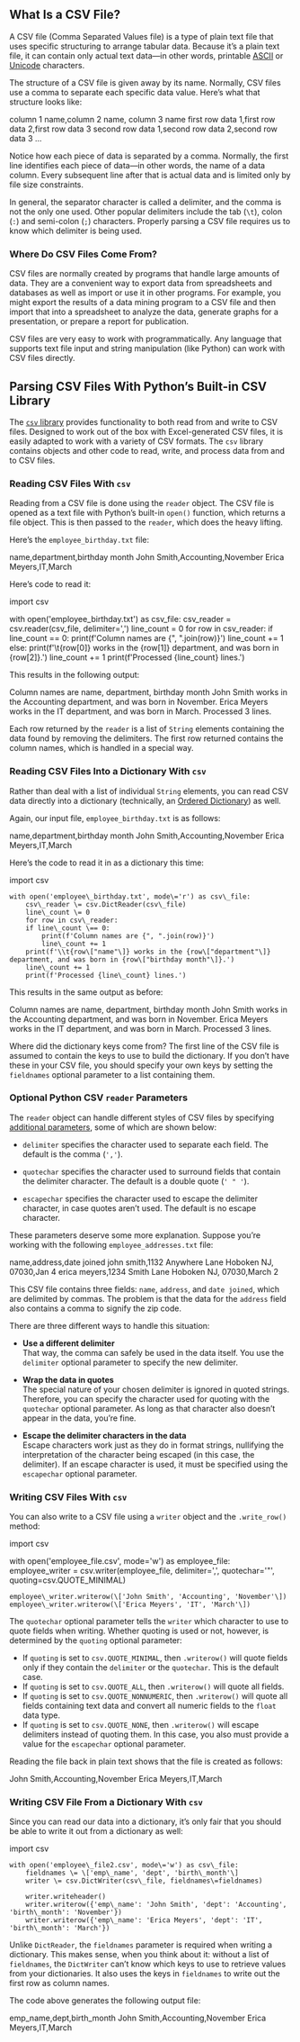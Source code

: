 
What Is a CSV File?
-------------------

A CSV file (Comma Separated Values file) is a type of plain text file that uses specific structuring to arrange tabular data. Because it’s a plain text file, it can contain only actual text data—in other words, printable [ASCII](https://en.wikipedia.org/wiki/ASCII) or [Unicode](https://en.wikipedia.org/wiki/Unicode) characters.

The structure of a CSV file is given away by its name. Normally, CSV files use a comma to separate each specific data value. Here’s what that structure looks like:

column 1 name,column 2 name, column 3 name
first row data 1,first row data 2,first row data 3
second row data 1,second row data 2,second row data 3
...

Notice how each piece of data is separated by a comma. Normally, the first line identifies each piece of data—in other words, the name of a data column. Every subsequent line after that is actual data and is limited only by file size constraints.

In general, the separator character is called a delimiter, and the comma is not the only one used. Other popular delimiters include the tab (`\t`), colon (`:`) and semi-colon (`;`) characters. Properly parsing a CSV file requires us to know which delimiter is being used.

### Where Do CSV Files Come From?

CSV files are normally created by programs that handle large amounts of data. They are a convenient way to export data from spreadsheets and databases as well as import or use it in other programs. For example, you might export the results of a data mining program to a CSV file and then import that into a spreadsheet to analyze the data, generate graphs for a presentation, or prepare a report for publication.

CSV files are very easy to work with programmatically. Any language that supports text file input and string manipulation (like Python) can work with CSV files directly.

Parsing CSV Files With Python’s Built-in CSV Library
----------------------------------------------------

The [`csv` library](https://docs.python.org/3/library/csv.html) provides functionality to both read from and write to CSV files. Designed to work out of the box with Excel-generated CSV files, it is easily adapted to work with a variety of CSV formats. The `csv` library contains objects and other code to read, write, and process data from and to CSV files.

### Reading CSV Files With `csv`

Reading from a CSV file is done using the `reader` object. The CSV file is opened as a text file with Python’s built-in `open()` function, which returns a file object. This is then passed to the `reader`, which does the heavy lifting.

Here’s the `employee_birthday.txt` file:

name,department,birthday month
John Smith,Accounting,November
Erica Meyers,IT,March

Here’s code to read it:

import csv

with open('employee\_birthday.txt') as csv\_file:
    csv\_reader \= csv.reader(csv\_file, delimiter\=',')
    line\_count \= 0
    for row in csv\_reader:
        if line\_count \== 0:
            print(f'Column names are {", ".join(row)}')
            line\_count += 1
        else:
            print(f'\\t{row\[0\]} works in the {row\[1\]} department, and was born in {row\[2\]}.')
            line\_count += 1
    print(f'Processed {line\_count} lines.')

This results in the following output:

Column names are name, department, birthday month
 John Smith works in the Accounting department, and was born in November.
 Erica Meyers works in the IT department, and was born in March.
Processed 3 lines.

Each row returned by the `reader` is a list of `String` elements containing the data found by removing the delimiters. The first row returned contains the column names, which is handled in a special way.

### Reading CSV Files Into a Dictionary With `csv`

Rather than deal with a list of individual `String` elements, you can read CSV data directly into a dictionary (technically, an [Ordered Dictionary](https://docs.python.org/3/library/collections.html#collections.OrderedDict)) as well.

Again, our input file, `employee_birthday.txt` is as follows:

name,department,birthday month
John Smith,Accounting,November
Erica Meyers,IT,March

Here’s the code to read it in as a dictionary this time:

import csv

	with open('employee\_birthday.txt', mode\='r') as csv\_file:
	    csv\_reader \= csv.DictReader(csv\_file)
	    line\_count \= 0
	    for row in csv\_reader:
		if line\_count \== 0:
		    print(f'Column names are {", ".join(row)}')
		    line\_count += 1
		print(f'\\t{row\["name"\]} works in the {row\["department"\]} department, and was born in {row\["birthday month"\]}.')
		line\_count += 1
	    print(f'Processed {line\_count} lines.')

This results in the same output as before:

Column names are name, department, birthday month
 John Smith works in the Accounting department, and was born in November.
 Erica Meyers works in the IT department, and was born in March.
Processed 3 lines.

Where did the dictionary keys come from? The first line of the CSV file is assumed to contain the keys to use to build the dictionary. If you don’t have these in your CSV file, you should specify your own keys by setting the `fieldnames` optional parameter to a list containing them.

### Optional Python CSV `reader` Parameters

The `reader` object can handle different styles of CSV files by specifying [additional parameters](https://docs.python.org/3/library/csv.html?highlight=csv#csv-fmt-params), some of which are shown below:

*   `delimiter` specifies the character used to separate each field. The default is the comma (`','`).
    
*   `quotechar` specifies the character used to surround fields that contain the delimiter character. The default is a double quote (`' " '`).
    
*   `escapechar` specifies the character used to escape the delimiter character, in case quotes aren’t used. The default is no escape character.
    

These parameters deserve some more explanation. Suppose you’re working with the following `employee_addresses.txt` file:

name,address,date joined
john smith,1132 Anywhere Lane Hoboken NJ, 07030,Jan 4
erica meyers,1234 Smith Lane Hoboken NJ, 07030,March 2

This CSV file contains three fields: `name`, `address`, and `date joined`, which are delimited by commas. The problem is that the data for the `address` field also contains a comma to signify the zip code.

There are three different ways to handle this situation:

*   **Use a different delimiter**  
    That way, the comma can safely be used in the data itself. You use the `delimiter` optional parameter to specify the new delimiter.
    
*   **Wrap the data in quotes**  
    The special nature of your chosen delimiter is ignored in quoted strings. Therefore, you can specify the character used for quoting with the `quotechar` optional parameter. As long as that character also doesn’t appear in the data, you’re fine.
    
*   **Escape the delimiter characters in the data**  
    Escape characters work just as they do in format strings, nullifying the interpretation of the character being escaped (in this case, the delimiter). If an escape character is used, it must be specified using the `escapechar` optional parameter.
    

### Writing CSV Files With `csv`

You can also write to a CSV file using a `writer` object and the `.write_row()` method:

import csv

with open('employee\_file.csv', mode\='w') as employee\_file:
    employee\_writer \= csv.writer(employee\_file, delimiter\=',', quotechar\='"', quoting\=csv.QUOTE\_MINIMAL)

    employee\_writer.writerow(\['John Smith', 'Accounting', 'November'\])
    employee\_writer.writerow(\['Erica Meyers', 'IT', 'March'\])

The `quotechar` optional parameter tells the `writer` which character to use to quote fields when writing. Whether quoting is used or not, however, is determined by the `quoting` optional parameter:

*   If `quoting` is set to `csv.QUOTE_MINIMAL`, then `.writerow()` will quote fields only if they contain the `delimiter` or the `quotechar`. This is the default case.
*   If `quoting` is set to `csv.QUOTE_ALL`, then `.writerow()` will quote all fields.
*   If `quoting` is set to `csv.QUOTE_NONNUMERIC`, then `.writerow()` will quote all fields containing text data and convert all numeric fields to the `float` data type.
*   If `quoting` is set to `csv.QUOTE_NONE`, then `.writerow()` will escape delimiters instead of quoting them. In this case, you also must provide a value for the `escapechar` optional parameter.

Reading the file back in plain text shows that the file is created as follows:

John Smith,Accounting,November
Erica Meyers,IT,March

### Writing CSV File From a Dictionary With `csv`

Since you can read our data into a dictionary, it’s only fair that you should be able to write it out from a dictionary as well:

import csv

	with open('employee\_file2.csv', mode\='w') as csv\_file:
	    fieldnames \= \['emp\_name', 'dept', 'birth\_month'\]
	    writer \= csv.DictWriter(csv\_file, fieldnames\=fieldnames)

	    writer.writeheader()
	    writer.writerow({'emp\_name': 'John Smith', 'dept': 'Accounting', 'birth\_month': 'November'})
	    writer.writerow({'emp\_name': 'Erica Meyers', 'dept': 'IT', 'birth\_month': 'March'})

Unlike `DictReader`, the `fieldnames` parameter is required when writing a dictionary. This makes sense, when you think about it: without a list of `fieldnames`, the `DictWriter` can’t know which keys to use to retrieve values from your dictionaries. It also uses the keys in `fieldnames` to write out the first row as column names.

The code above generates the following output file:

emp\_name,dept,birth\_month
John Smith,Accounting,November
Erica Meyers,IT,March


